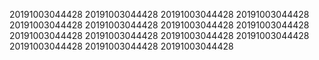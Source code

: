 20191003044428
20191003044428
20191003044428
20191003044428
20191003044428
20191003044428
20191003044428
20191003044428
20191003044428
20191003044428
20191003044428
20191003044428
20191003044428
20191003044428
20191003044428
